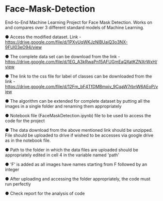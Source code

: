 # Face-Mask-Detection
End-to-End Machine Learning Project for Face Mask Detection. Works on and compares over 3 different standard models of Machine Learning.

● Access the modified dataset. Link - https://drive.google.com/file/d/1PXvUqWKJzNlBUaiQ3o3NX-9FUI03eO94/view

● The complete data set can be download from the link - https://drive.google.com/file/d/1EG_A3kRwaPn15AFUGmEaQXatKZNXrWxH/view

● The link to the css file for label of classes can be downloaded from the link - https://drive.google.com/file/d/12Fm_bF4TfDMBmxiv_9CqaW7rbnW6AEoP/view

● The algorithm can be extended for complete dataset by putting all the images in a single folder and renaming them appropriately

● Notebook file (FaceMaskDetection.ipynb) file to be used to access the code for the project

● The data download from the above mentioned link should be unzipped. File should be uploaded to drive if wished to be accesses via google drive as in the notebook file.

● Path to the folder in which the data files are uploaded should be appropriately edited in cell 4 in the variable named 'path'

● 'F' is added as all images have names starting from F followed by an integer

● After uploading and accessing the folder appropriately, the code must run perfectly

● Check report for the analysis of code
